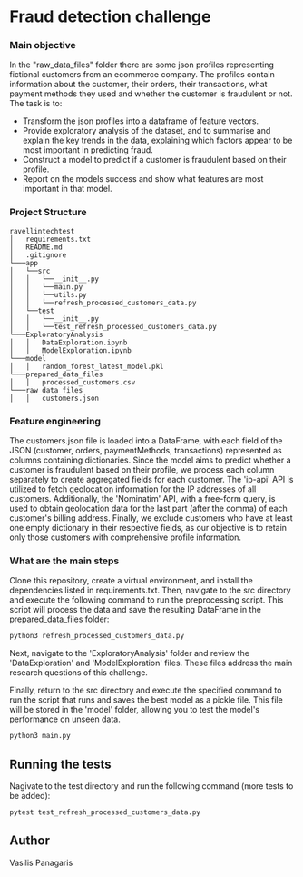 # Fraud detection challenge

### Main objective

In the "raw_data_files" folder there are some json profiles representing fictional customers from an ecommerce company. The profiles contain information about the customer, their orders, their transactions, what payment methods they used and whether the customer is fraudulent or not. The task is to:

- Transform the json profiles into a dataframe of feature vectors.
- Provide exploratory analysis of the dataset, and to summarise and explain the key trends in the data, explaining which factors appear to be most important in predicting fraud.
- Construct a model to predict if a customer is fraudulent based on their profile.
- Report on the models success and show what features are most important in that model.

### Project Structure

```
ravellintechtest
│   requirements.txt
│   README.md
│   .gitignore
└───app
│   └──src
│   │   └──__init__.py
│   │   └──main.py
│   │   └──utils.py
│   │   └──refresh_processed_customers_data.py
│   └──test
│   │   └──__init__.py
│   │   └──test_refresh_processed_customers_data.py
└───ExploratoryAnalysis
│   │   DataExploration.ipynb
│   │   ModelExploration.ipynb
└───model
│   │   random_forest_latest_model.pkl
└───prepared_data_files
│   │   processed_customers.csv
└───raw_data_files
│   │   customers.json
```
### Feature engineering 

The customers.json file is loaded into a DataFrame, with each field of the JSON (customer, orders, paymentMethods, transactions) represented as columns containing dictionaries. Since the model aims to predict whether a customer is fraudulent based on their profile, we process each column separately to create aggregated fields for each customer. The 'ip-api' API is utilized to fetch geolocation information for the IP addresses of all customers. Additionally, the 'Nominatim' API, with a free-form query, is used to obtain geolocation data for the last part (after the comma) of each customer's billing address. Finally, we exclude customers who have at least one empty dictionary in their respective fields, as our objective is to retain only those customers with comprehensive profile information.

### What are the main steps

Clone this repository, create a virtual environment, and install the dependencies listed in requirements.txt. Then, navigate to the src directory and execute the following command to run the preprocessing script. This script will process the data and save the resulting DataFrame in the prepared_data_files folder:

```bash
python3 refresh_processed_customers_data.py
```

Next, navigate to the 'ExploratoryAnalysis' folder and review the 'DataExploration' and 'ModelExploration' files. These files address the main research questions of this challenge.

Finally, return to the src directory and execute the specified command to run the script that runs and saves the best model as a pickle file. This file will be stored in the 'model' folder, allowing you to test the model's performance on unseen data.

```bash
python3 main.py
```

## Running the tests
Nagivate to the test directory and run the following command (more tests to be added):

```bash
pytest test_refresh_processed_customers_data.py
```
## Author

Vasilis Panagaris